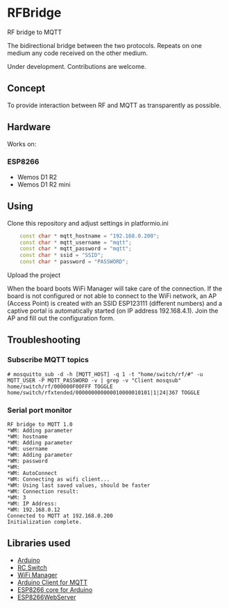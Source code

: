 # RFBridge
RF bridge to MQTT

The bidirectional bridge between the two protocols. Repeats on one medium any code received on the other medium.

Under development. Contributions are welcome.

## Concept
To provide interaction between RF and MQTT as transparently as possible.

## Hardware

Works on:

### ESP8266
* Wemos D1 R2
* Wemos D1 R2 mini

## Using

Clone this repository and adjust settings in platformio.ini

```c++
    const char * mqtt_hostname = "192.168.0.200";
    const char * mqtt_username = "mqtt";
    const char * mqtt_password = "mqtt";
    const char * ssid = "SSID";
    const char * password = "PASSWORD";
```

Upload the project

When the board boots WiFi Manager will take care of the connection. If the board is not configured or not able to connect to the WiFi network, an AP (Access Point) is created with an SSID ESP123111 (different numbers) and a captive portal is automatically started (on IP address 192.168.4.1).
Join the AP and fill out the configuration form.

## Troubleshooting

### Subscribe MQTT topics

```
# mosquitto_sub -d -h [MQTT_HOST] -q 1 -t "home/switch/rf/#" -u MQTT_USER -P MQTT_PASSWORD -v | grep -v "Client mosqsub"
home/switch/rf/000000F00FFF TOGGLE
home/switch/rfxtended/000000000000010000010101|1|24|367 TOGGLE
```

### Serial port monitor

```
RF bridge to MQTT 1.0
*WM: Adding parameter
*WM: hostname
*WM: Adding parameter
*WM: username
*WM: Adding parameter
*WM: password
*WM:
*WM: AutoConnect
*WM: Connecting as wifi client...
*WM: Using last saved values, should be faster
*WM: Connection result:
*WM: 3
*WM: IP Address:
*WM: 192.168.0.12
Connected to MQTT at 192.168.0.200
Initialization complete.
```


## Libraries used
* [Arduino](http://arduino.cc/)
* [RC Switch](https://github.com/sui77/rc-switch)
* [WiFi Manager](https://github.com/tzapu/WiFiManager/)
* [Arduino Client for MQTT](https://github.com/knolleary/pubsubclient)
* [ESP8266 core for Arduino ](https://github.com/esp8266/Arduino)
* [ESP8266WebServer](https://github.com/esp8266/ESPWebServer)